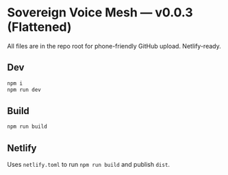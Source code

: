 # Sovereign Voice Mesh — v0.0.3 (Flattened)

All files are in the repo root for phone-friendly GitHub upload. Netlify-ready.

## Dev
```bash
npm i
npm run dev
```

## Build
```bash
npm run build
```

## Netlify
Uses `netlify.toml` to run `npm run build` and publish `dist`.
